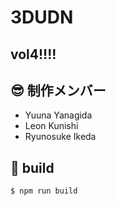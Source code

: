 # 3DUDN
## vol4!!!!
## &#x1f60e; 制作メンバー
- Yuuna Yanagida
- Leon Kunishi
- Ryunosuke Ikeda
## &#x1f527; build
```
$ npm run build
```
